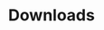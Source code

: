 ---
title: Downloads
type: custom
layout: downloads
downloads:
  - text: Scope of Services PDF
    download: /downloads/202107_BuildPartners_Scope_of_Services.pdf
---